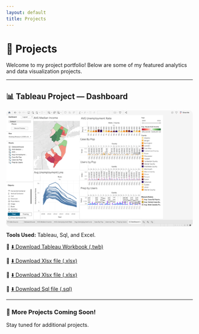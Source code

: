 ```yaml
---
layout: default
title: Projects
---
```


# 💼 Projects

Welcome to my project portfolio! Below are some of my featured analytics and data visualization projects.

---

## 📊 Tableau Project — Dashboard

<img src="/assets/images/Data_Analysis_and_Visualization_dashboard_preview.png" alt="Data Analysis and Visualization Final Project dashboard preview" width="800" style="display: block; margin: 0 auto; border-radius: 10px;">

**Tools Used:** Tableau, Sql, and Excel. 


📁 [⬇️ Download Tableau Workbook (.twb)](/assets/projects/Management_Information_Systems/Final_Project_Tableau_Section_3-2_Final-2.twb)

📁 [⬇️ Download Xlsx file (.xlsx)](/assets/projects/Management_Information_Systems/Final_Project_Section_3-2_(1.1).xlsx)

📁 [⬇️ Download Xlsx file (.xlsx)](/assets/projects/Management_Information_Systems/Ddl_and_Dml_Final_Section_3-2.xlsx)

📁 [⬇️ Download Sql file (.sql)](/assets/projects/Management_Information_Systems/Sql_Final-2.sql)

---

### 🔗 More Projects Coming Soon!

Stay tuned for additional projects.
